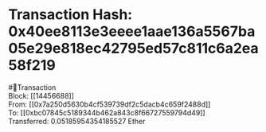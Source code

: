 
Transaction Hash: 0x40ee8113e3eeee1aae136a5567ba05e29e818ec42795ed57c811c6a2ea58f219
====================================================================================
  
#💸Transaction  
Block: [[14456688]]  
From: [[0x7a250d5630b4cf539739df2c5dacb4c659f2488d]]  
To: [[0xbc07845c5189344b462a843c8f66727559794d49]]  
Transferred: 0.05185954354185527 Ether